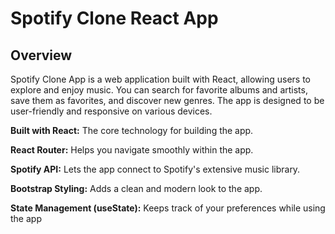 # Spotify Clone React App

## Overview
Spotify Clone App is a web application built with React, allowing users to explore and enjoy music. You can search for favorite albums and artists, save them as favorites, and discover new genres. The app is designed to be user-friendly and responsive on various devices.

**Built with React:** The core technology for building the app.

**React Router:** Helps you navigate smoothly within the app.

**Spotify API:** Lets the app connect to Spotify's extensive music library.

**Bootstrap Styling:** Adds a clean and modern look to the app.

**State Management (useState):** Keeps track of your preferences while using the app
